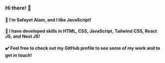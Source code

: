 ### Hi there! 👋

#### :robot:  I’m Safayet Alam, and I like JavaScript!
#### :rocket: I have developed skills in HTML, CSS, JavaScript, Tailwind CSS, React JS, and Next JS!
#### :heavy_check_mark: Feel free to check out my GitHub profile to see some of my work and to get in touch!
